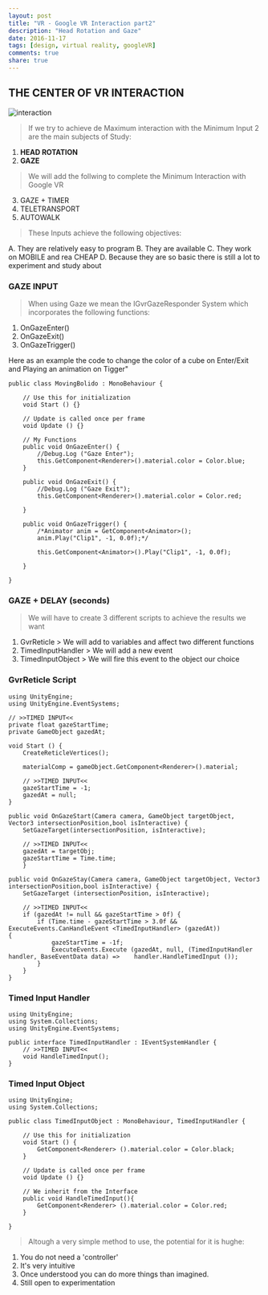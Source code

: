 ```yaml
---
layout: post
title: "VR - Google VR Interaction part2"
description: "Head Rotation and Gaze"
date: 2016-11-17
tags: [design, virtual reality, googleVR]
comments: true
share: true
---
```


## THE CENTER OF VR INTERACTION

![interaction](https://cloud.githubusercontent.com/assets/17754060/20390726/822801fa-aca6-11e6-94d4-781800a38f9b.jpg)

> If we try to achieve de Maximum interaction with the Minimum Input 2 are the main subjects of Study:

1. **HEAD ROTATION**
2. **GAZE**

> We will add the follwing to complete the Minimum Interaction with Google VR

3. GAZE + TIMER
4. TELETRANSPORT
5. AUTOWALK

> These Inputs achieve the following objectives:

A. They are relatively easy to program
B. They are available
C. They work on MOBILE and rea CHEAP
D. Because they are so basic there is still a lot to experiment and study about

### GAZE INPUT

> When using Gaze we mean the IGvrGazeResponder System which incorporates the following functions:

1. OnGazeEnter()
2. OnGazeExit()
3. OnGazeTrigger()

Here as an example the code to change the color of a cube on Enter/Exit and Playing an animation on Tigger"


	public class MovingBolido : MonoBehaviour {

		// Use this for initialization
		void Start () {}

		// Update is called once per frame
		void Update () {}

		// My Functions
		public void OnGazeEnter() {
			//Debug.Log ("Gaze Enter");
			this.GetComponent<Renderer>().material.color = Color.blue;
		}

		public void OnGazeExit() {
			//Debug.Log ("Gaze Exit");
			this.GetComponent<Renderer>().material.color = Color.red;

		}

		public void OnGazeTrigger() {
			/*Animator anim = GetComponent<Animator>();
			anim.Play("Clip1", -1, 0.0f);*/

			this.GetComponent<Animator>().Play("Clip1", -1, 0.0f);

		} 

	}

### GAZE + DELAY (seconds)

> We will have to create 3 different scripts to achieve the results we want

1. GvrReticle > We will add to variables and affect two different functions
2. TimedInputHandler > We will add a new event
3. TimedInputObject > We will fire this event to the object our choice

### GvrReticle Script

	using UnityEngine;
	using UnityEngine.EventSystems;	

	// >>TIMED INPUT<<
	private float gazeStartTime;
	private GameObject gazedAt;

	void Start () {
		CreateReticleVertices();

		materialComp = gameObject.GetComponent<Renderer>().material;

		// >>TIMED INPUT<<
		gazeStartTime = -1;
		gazedAt = null;
  	}

	public void OnGazeStart(Camera camera, GameObject targetObject, Vector3 intersectionPosition,bool isInteractive) {
		SetGazeTarget(intersectionPosition, isInteractive);

		// >>TIMED INPUT<<
		gazedAt = targetObj;
		gazeStartTime = Time.time;
    	}

	public void OnGazeStay(Camera camera, GameObject targetObject, Vector3 intersectionPosition,bool isInteractive) {
		SetGazeTarget (intersectionPosition, isInteractive);

		// >>TIMED INPUT<<
		if (gazedAt != null && gazeStartTime > 0f) {
			if (Time.time - gazeStartTime > 3.0f && ExecuteEvents.CanHandleEvent <TimedInputHandler> (gazedAt)) 			{
				gazeStartTime = -1f;
				ExecuteEvents.Execute (gazedAt, null, (TimedInputHandler handler, BaseEventData data) => 	handler.HandleTimedInput ());
			}
		}
	}

### Timed Input Handler

	using UnityEngine;
	using System.Collections;
	using UnityEngine.EventSystems;

	public interface TimedInputHandler : IEventSystemHandler {
		// >>TIMED INPUT<<
		void HandleTimedInput();
	}

### Timed Input Object

	using UnityEngine;
	using System.Collections;

	public class TimedInputObject : MonoBehaviour, TimedInputHandler {

		// Use this for initialization
		void Start () {
			GetComponent<Renderer> ().material.color = Color.black;
		}
		
		// Update is called once per frame
		void Update () {}

		// We inherit from the Interface
		public void HandleTimedInput(){
			GetComponent<Renderer> ().material.color = Color.red;
		}

	}

> Altough a very simple method to use, the potential for it is hughe:

1. You do not need a 'controller'
2. It's very intuitive
3. Once understood you can do more things than imagined.
4. Still open to experimentation

